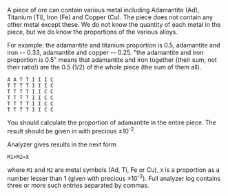 A piece of ore can contain various metal including Adamantite (Ad), Titanium (Ti), Iron (Fe) and Copper (Cu).
The piece does not contain any other metal except these.
We do not know the quantity of each metal in the piece, but we do know the proportions of the various alloys.

For example: the adamantite and titanium proportion is 0.5, adamantite and iron -- 0.33, adamantite and copper -- 0.25.
"the adamantite and iron proportion is 0.5" means that adamantite and iron together (their sum, not their ratio!)
are the 0.5 (1/2) of the whole piece (the sum of them all).

```
A A T T I I I C
T T T T I I I C
T T T T I I C C
T T T T I I C C
T T T T I I C C
T T T T I I C C
```

You should calculate the proportion of adamantite in the entire piece.
The result should be given in with precious &plusmn;10<sup>-2</sup>.

Analyzer gives results in the next form

`M1+M2=X`

where `M1` and `M2` are metal symbols (Ad, Ti, Fe or Cu), 
`X` is a proportion as a number lesser than 1 (given with precious &plusmn;10<sup>-2</sup>).
Full analyzer log contains three or more such entries separated by commas.
